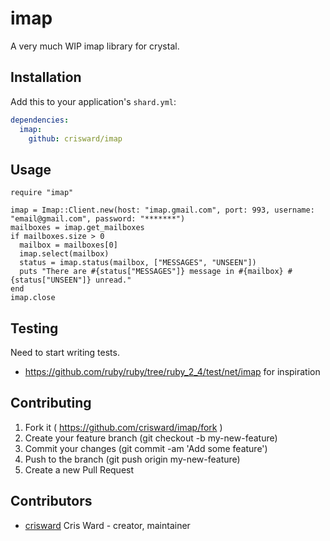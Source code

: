 # imap

A very much WIP imap library for crystal.

## Installation

Add this to your application's `shard.yml`:

```yaml
dependencies:
  imap:
    github: crisward/imap
```

## Usage

```crystal
require "imap"

imap = Imap::Client.new(host: "imap.gmail.com", port: 993, username: "email@gmail.com", password: "*******")
mailboxes = imap.get_mailboxes
if mailboxes.size > 0
  mailbox = mailboxes[0]
  imap.select(mailbox)
  status = imap.status(mailbox, ["MESSAGES", "UNSEEN"])
  puts "There are #{status["MESSAGES"]} message in #{mailbox} #{status["UNSEEN"]} unread."
end
imap.close
```

## Testing

Need to start writing tests.
* https://github.com/ruby/ruby/tree/ruby_2_4/test/net/imap for inspiration

## Contributing

1. Fork it ( https://github.com/crisward/imap/fork )
2. Create your feature branch (git checkout -b my-new-feature)
3. Commit your changes (git commit -am 'Add some feature')
4. Push to the branch (git push origin my-new-feature)
5. Create a new Pull Request

## Contributors

- [crisward](https://github.com/crisward) Cris Ward - creator, maintainer
